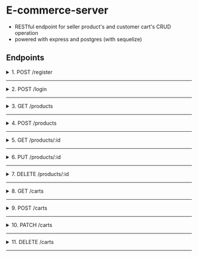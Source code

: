 # E-commerce-server
* RESTful endpoint for seller product's and customer cart's CRUD operation
* powered with express and postgres (with sequelize)

## Endpoints

<details>
<summary>1. POST /register</summary>

&nbsp;

> Register a new user ( as customer )

&nbsp;

**Request Body**
``` JS
{
  username: "otong322 <alphanumeric>" 
  email: "otong@mail.com",
  password: "pass123"
}
```

**Response (201)**
``` JSON
{
  "id": 1,
  "username": "otong322",
  "email": "otong@mail.com"
}
```

**Response (400) (validation error: example: username is using non alphanumeric and incorrect email format)**
``` JSON
{
  "error": [
    "Please fill username with alphanumeric characters only",
    "Please fill your email with following format: example@mail.com"
  ]
}
```

**Response (400) (Email or username is already registered)**
``` JSON
{
  "error": "This username or email is already registered"
}
```
</details>

---

<details>
<summary>2. POST /login</summary>

&nbsp;

> Logging in a user

&nbsp;

**Request Body**
``` JS
{
  username: "lilynano",
  password: "lilily"
}
```

**Response (200)**
``` JSON
{
    "access_token": "eyJhbGciOiJIUzI1NiIsInR5cCI6IkpXVCJ9.eyJpZCI6MSwidXNlcm5hbWUiOiJsaWx5bmFubyIsImlhdCI6MTYxNzcwMjYwNX0.qjLvckyJeKDSlYKZDqZiAHqazqiUU_zzFNYdu3uXD08",
    "username": "lilynano"
```

**Response (400) (id and/or password is empty or null)**
``` JSON
{
  "error": "Please fill both of the fields"
}
```

**Response (400) (id and/or password isn't matched with any user)**
``` JSON
{
  "error": "Incorrect Username or Password"
}
```

</details>

---

<details>
<summary>3. GET /products</summary>

&nbsp;

> View all products 

&nbsp;

**Request Header**
``` JSON
{
  "access_token": "<your access token>"
}
```

**Response (200)**
``` JSON
[
    {
        "id": 6,
        "name": "Raigeki LOB SR unlimited",
        "image_url": "https://i.imgur.com/47TZSQe.jpg",
        "price": 280000,
        "stock": 3,
        "category": "single",
        "detail": "Near Mint condition",
        "createdAt": "2021-04-12T14:04:15.948Z",
        "updatedAt": "2021-04-12T14:04:15.948Z"
    },
    {
        "id": 7,
        "name": "Pokeball Leather Deck Case",
        "image_url": "https://i.imgur.com/IfY0Mj2.jpg",
        "price": 80000,
        "stock": 9,
        "category": "accessory",
        "detail": "High quality deckbox that is enough for 100 large-sized TCG",
        "createdAt": "2021-04-12T14:04:15.948Z",
        "updatedAt": "2021-04-12T14:04:15.948Z"
    },
    ...
]
```

**Response (401) (Invalid access token)**
``` JSON
{
  "error": "Invalid access token"
}
```

**Response (401) (Using customer user access token)**
``` JSON
{
  "error": "You are not authorized for this action"
}
```
</details>

---

<details>
<summary>4. POST /products</summary>

&nbsp;

> Add a new product 

&nbsp;

**Request Header**
``` JSON
{
  "access_token": "<your access token>"
}
```

**Request Body**
``` JS
{
  name: "smartpon galaksi syamsyung S322",
  image_url: "https://i.kym-cdn.com/entries/icons/facebook/000/025/382/Screen_Shot_2018-02-06_at_3.37.14_PM.jpg",
  price: 32200000,
  stock: 2,
  category: "gadget"
}
```

**Response (201)**
``` JSON
{
  "id": 3,
  "name": "smartpon galaksi syamsyung S322",
  "image_url": "https://i.kym-cdn.com/entries/icons/facebook/000/025/382/Screen_Shot_2018-02-06_at_3.37.14_PM.jpg",
  "price": 32200000,
  "stock": 2,
  "detail": null,
  "category": "gadget",
  "updatedAt": "2021-06-06T09:54:55.311Z",
  "createdAt": "2021-06-06T09:54:55.311Z"
}
```

**Response (400) (validation error, ex: empty name and invalid image_url)**
``` JSON
{
  "error": [
    "Product name can't be empty",
    "image_url must be an URL link"
  ]
}
```
</details>

---
<details>
<summary>5. GET /products/:id</summary>

&nbsp;

> View one product with matched Id

&nbsp;

**Request Header**
``` JSON
{
  "access_token": "<your access token>"
}
```

**Request Parameters**
``` JSON
{
  "id": "<Product id that you want to get>"
}
```

**Response (200)**
``` JSON
{
  "id": 6,
  "name": "Raigeki LOB SR unlimited",
  "image_url": "https://i.imgur.com/47TZSQe.jpg",
  "price": 280000,
  "stock": 3,
  "category": "single",
  "detail": "Near Mint condition",
  "createdAt": "2021-04-12T14:04:15.948Z",
  "updatedAt": "2021-04-12T14:04:15.948Z"
},
```

**Response (404) (id isn't matched with any task)**
``` JSON
{
    "error": "Product with this id is not found"
}
```

</details>

---

<details>
<summary>6. PUT /products/:id</summary>

&nbsp;

> Update a product's data

&nbsp;

**Request Header**
``` JSON
{
  "access_token": "<your access token>"
}
```

**Request Parameters**
``` JSON
{
  "id": "<Product id that you want to update>"
}
```

**Request Body**
``` JS
{
  name: "Edited Name",
  image_url: "https://edited.com/image.jpg",
  price: 3000,
  stock: 10,
  category: "edited cat",
  detail: "edited detail"
}
```

**Response (200)**
``` JSON
{
  "id": 6,
  "name": "Edited Name",
  "image_url": "https://edited.com/image.jpg",
  "price": 3000,
  "stock": 10,
  "category": "edited cat",
  "detail": "edited detail",
  "createdAt": "2021-04-12T14:04:15.948Z",
  "updatedAt": "2021-04-12T14:04:15.948Z"
},
```
**Response (400) (validation error, example: null name)**
``` JSON
{
  "error": [
    "Please fill the product's name"
  ]
}
```
**Response (404) (id isn't matched with any product)**
``` JSON
{
    "error": "Product with this id is not found"
}
```
</details>

---

<details>
<summary>7. DELETE /products/:id</summary>

&nbsp;

> Delete a product

&nbsp;

**Request Header**
``` JSON
{
  "access_token": "<your access token>"
}
```

**Request Parameters**
``` JSON
{
  "id": "<Product id that you want to delete>"
}
```

**Response (200) (with params id = 5)**
``` JSON
{
    "message": "Product with id 5 has been successfully deleted"
}
```

**Response (404) (id isn't matched with any product)**
``` JSON
{
    "error": "Product with this id is not found"
}
```
</details>

---

<details>
<summary>8. GET /carts</summary>

&nbsp;

> Show all user's product in cart

&nbsp;

**Request Header**
``` JSON
{
  "access_token": "<your access token>"
}
```

**Response (200) (will show as empty array if there is no product in user's cart)**
``` JSON
[
  {
    "id": 3,
    "name": "Custom Playmat: Trails of Cold Steel 3",
    "image_url": "https://i.imgur.com/6EkDeLT.png",
    "price": 270000,
    "stock": 2,
    "category": "accessory",
    "detail": "Custom 30 x 45 cm rubber playmat featuring Trails of Cold Steel 3!",
    "createdAt": "2021-04-13T13:37:27.005Z",
    "updatedAt": "2021-04-13T13:37:27.005Z",
    "Cart": {
      "quantity": 1
    }
  },
  {
    "id": 2,
    "name": "Pokeball Leather Deck Case",
    "image_url": "https://i.imgur.com/IfY0Mj2.jpg",
    "price": 80000,
    "stock": 9,
    "category": "accessory",
    "detail": "High quality deckbox that is enough for 100 large-sized TCG",
    "createdAt": "2021-04-13T13:37:27.005Z",
    "updatedAt": "2021-04-13T13:37:27.005Z",
    "Cart": {
      "quantity": 3
    }
  }
]
```

**Response (400) (using admin token key)**
``` JSON
{
  "error": "You are not authorized for this action"
}
```
</details>

---

<details>
<summary>9. POST /carts</summary>

&nbsp;

> Add a product to user's cart. Will patch the cart instead by adding the quantity from POST input if user already own that product in their cart

&nbsp;

**Request Header**
``` JSON
{
  "access_token": "<your access token>"
}
```

**Request Body**
``` JS
{
  ProductId: "<ProductId that you want to add to the cart>",
  quantity: 2 //Number of product that you want to add
}
```

**Response (201)**
``` JSON
{
  "UserId": 2,
  "ProductId": 4,
  "quantity": 2,
  "updatedAt": "2021-04-13T14:27:27.516Z",
  "createdAt": "2021-04-13T14:27:27.516Z"
}
```
**Response (200) (Product already exist in user's cart)**
``` JSON
{
  "UserId": 2,
  "ProductId": 3,
  "quantity": 2,
  "createdAt": "2021-04-13T13:37:27.063Z",
  "updatedAt": "2021-04-13T14:39:52.220Z"
}
```

**Response (400) (Product is not exist yet in cart AND negative or 0 quantity)**
> 0 or negative quantity will substract to the current cart if that product is already exist, and will throw error from PATCH endpoint if the substracted quantity is not a positive number

``` JSON
{
  "error": [
    "Quantity must be a positive number"
  ]
}
```

**Response (400) (quantity is greater than that product's stock)**
``` JSON
{
  "error": "You can't have a quantity with more than product's stock value"
}
```

</details>

---
<details>
<summary>10. PATCH /carts</summary>

&nbsp;

> Update the quantity of a product in user's cart

&nbsp;

**Request Header**
``` JSON
{
  "access_token": "<your access token>"
}
```

**Request Body**
``` JS
{
  ProductId: "<ProductId that you want to update in the cart>",
  quantity: 2 //Number of product that you want to update into
}
```

**Response (200)**
``` JSON
{
  "UserId": 2,
  "ProductId": 3,
  "quantity": 2,
  "createdAt": "2021-04-13T13:37:27.063Z",
  "updatedAt": "2021-04-13T14:39:52.220Z"
}
```

**Response (400) (quantity is greater than that product's stock)**
``` JSON
{
  "error": "You can't have a quantity with more than product's stock value"
}
```
</details>

---
<details>
<summary>11. DELETE /carts</summary>

&nbsp;

> Delete a product from user's cart

&nbsp;

**Request Header**
``` JSON
{
  "access_token": "<your access token>"
}
```

**Request Body**
``` JS
{
  ProductId: "<ProductId that you want to delete from the cart>",
}
```

**Response (200)**
``` JSON
{
  "message": "Item has been successfully removed from your cart"
}
```

**Response (404) (ProductId isn't matched with any product in your cart)**
``` JSON
{
    "error": "Cart with this product id is not found"
}
```
</details>

---

